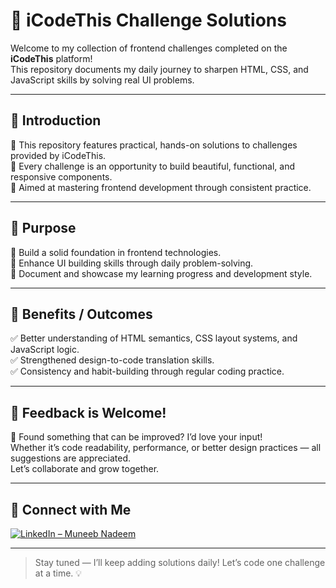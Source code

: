 
# 🚀 iCodeThis Challenge Solutions

Welcome to my collection of frontend challenges completed on the **iCodeThis** platform!  
This repository documents my daily journey to sharpen HTML, CSS, and JavaScript skills by solving real UI problems.

---

## 🔹 Introduction  
🔸 This repository features practical, hands-on solutions to challenges provided by iCodeThis.  
🔸 Every challenge is an opportunity to build beautiful, functional, and responsive components.  
🔸 Aimed at mastering frontend development through consistent practice.

---

## 🎯 Purpose  
🔸 Build a solid foundation in frontend technologies.  
🔸 Enhance UI building skills through daily problem-solving.  
🔸 Document and showcase my learning progress and development style.

---

## 🌟 Benefits / Outcomes  
✅ Better understanding of HTML semantics, CSS layout systems, and JavaScript logic.  
✅ Strengthened design-to-code translation skills.  
✅ Consistency and habit-building through regular coding practice.

---

## 💬 Feedback is Welcome!  
👋 Found something that can be improved? I’d love your input!  
Whether it’s code readability, performance, or better design practices — all suggestions are appreciated.  
Let’s collaborate and grow together.

---

## 🔗 Connect with Me  
[![LinkedIn – Muneeb Nadeem](https://img.shields.io/badge/LinkedIn--blue?style=social&logo=linkedin)](https://www.linkedin.com/in/muneeb-nadeem)

---

> Stay tuned — I’ll keep adding solutions daily! Let’s code one challenge at a time. 💡
